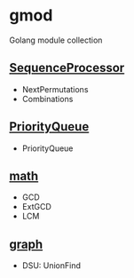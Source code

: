 # gmod

Golang module collection

## [SequenceProcessor](SequenceProcessor/README.md)
* NextPermutations
* Combinations
 
## [PriorityQueue](PriorityQueue/README.md)
* PriorityQueue

## [math](math/README.md)
* GCD
* ExtGCD
* LCM

## [graph](graph/README.md)
* DSU: UnionFind